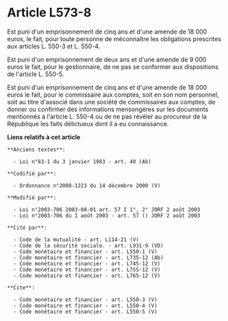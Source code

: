 # Article L573-8

Est puni d'un emprisonnement de cinq ans et d'une amende de 18 000 euros, le fait, pour toute personne de méconnaître les
obligations prescrites aux articles L. 550-3 et L. 550-4. 

Est puni d'un emprisonnement de deux ans et d'une amende de 9 000 euros le fait, pour le gestionnaire, de ne pas se conformer
aux dispositions de l'article L. 550-5. 

Est puni d'un emprisonnement de cinq ans et d'une amende de 18 000 euros le fait, pour le commissaire aux comptes, soit en
son nom personnel, soit au titre d'associé dans une société de commissaires aux comptes, de donner ou confirmer des
informations mensongères sur les documents mentionnés à l'article L. 550-4 ou de ne pas révéler au procureur de la République
les faits délictueux dont il a eu connaissance.

**Liens relatifs à cet article**

	**Anciens textes**:

	  - Loi n°83-1 du 3 janvier 1983 - art. 40 (Ab)

	**Codifié par**:

	  - Ordonnance n°2000-1223 du 14 décembre 2000 (V)

	**Modifié par**:

	  - Loi n°2003-706 2003-08-01 art. 57 I 1°, 2° JORF 2 août 2003
	  - Loi n°2003-706 du 1 août 2003 - art. 57 () JORF 2 août 2003

	**Cité par**:

	  - Code de la mutualité - art. L114-21 (V)
	  - Code de la sécurité sociale. - art. L931-9 (VD)
	  - Code monétaire et financier - art. L550-1 (V)
	  - Code monétaire et financier - art. L735-12 (Ab)
	  - Code monétaire et financier - art. L745-12 (V)
	  - Code monétaire et financier - art. L755-12 (V)
	  - Code monétaire et financier - art. L765-12 (V)

	**Cite**:

	  - Code monétaire et financier - art. L550-3 (V)
	  - Code monétaire et financier - art. L550-4 (V)
	  - Code monétaire et financier - art. L550-5 (V)
